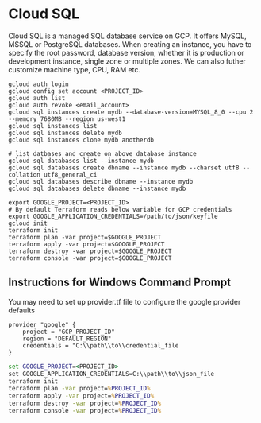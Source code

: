 # Cloud SQL

Cloud SQL is a managed SQL database service on GCP. It offers MySQL, MSSQL or PostgreSQL databases. When creating an instance, you have to specify the root password, database version, whether it is production or development instance, single zone or multiple zones. We can also futher customize machine type, CPU, RAM etc.


```shell
gcloud auth login
gcloud config set account <PROJECT_ID>
gcloud auth list
gcloud auth revoke <email_account>
gcloud sql instances create mydb --database-version=MYSQL_8_0 --cpu 2 --memory 7680MB --region us-west1 
gcloud sql instances list
gcloud sql instances delete mydb
gcloud sql instances clone mydb anotherdb

# list datbases and create on above database instance
gcloud sql databases list --instance mydb
gcloud sql databases create dbname --instance mydb --charset utf8 --collation utf8_general_ci
gcloud sql databases describe dbname --instance mydb
gcloud sql databases delete dbname --instance mydb

```

```shell
export GOOGLE_PROJECT=<PROJECT_ID>
# By default Terraform reads below variable for GCP credentials
export GOOGLE_APPLICATION_CREDENTIALS=/path/to/json/keyfile
gcloud init
terraform init
terraform plan -var project=$GOOGLE_PROJECT
terraform apply -var project=$GOOGLE_PROJECT
terraform destroy -var project=$GOOGLE_PROJECT
terraform console -var project=$GOOGLE_PROJECT
```

## Instructions for Windows Command Prompt

You may need to set up provider.tf file to configure the google provider defaults

```terraform-ls
provider "google" {
    project = "GCP_PROJECT_ID"
    region = "DEFAULT_REGION"
    credentials = "C:\\path\\to\\credential_file
}
```

```cmd
set GOOGLE_PROJECT=<PROJECT_ID>
set GOOGLE_APPLICATION_CREDENTIALS=C:\\path\\to\\json_file
terraform init
terraform plan -var project=%PROJECT_ID%
terraform apply -var project=%PROJECT_ID%
terraform destroy -var project=%PROJECT_ID%
terraform console -var project=%PROJECT_ID%
```